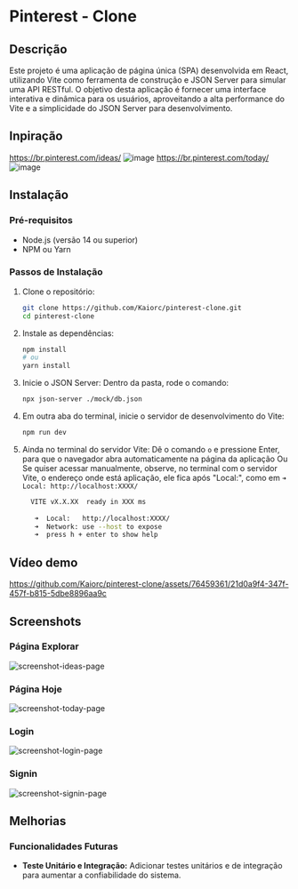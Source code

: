 
# Pinterest - Clone
## Descrição
Este projeto é uma aplicação de página única (SPA) desenvolvida em React, utilizando Vite como ferramenta de construção e JSON Server para simular uma API RESTful. O objetivo desta aplicação é fornecer uma interface interativa e dinâmica para os usuários, aproveitando a alta performance do Vite e a simplicidade do JSON Server para desenvolvimento.

## Inpiração
https://br.pinterest.com/ideas/
![image](https://github.com/Kaiorc/pinterest-clone/assets/76459361/2cf9e5b8-9f0d-4bee-ad44-887f33339c7e)
https://br.pinterest.com/today/
![image](https://github.com/Kaiorc/pinterest-clone/assets/76459361/cdd98edf-69f7-4e19-af17-97e4b435d1f0)

## Instalação

### Pré-requisitos
- Node.js (versão 14 ou superior)
- NPM ou Yarn

### Passos de Instalação

1. Clone o repositório:
   ```bash
   git clone https://github.com/Kaiorc/pinterest-clone.git
   cd pinterest-clone
   ```
2.  Instale as dependências:
	  ```bash
	  npm install 
	  # ou
	  yarn install
	```
3. Inicie o JSON Server:
	Dentro da pasta, rode o comando:
	```bash
	npx json-server ./mock/db.json
	 ```
4. Em outra aba do terminal, inicie o servidor de desenvolvimento do Vite:
   ```bash
   npm run dev
   ```
5. Ainda no terminal do servidor Vite:
	Dê o comando `o` e pressione Enter, para que o navegador abra automaticamente na página da aplicação
	Ou
	Se quiser acessar manualmente, observe, no terminal com o servidor Vite, o endereço onde está aplicação, ele fica após "Local:", como em `➜  Local: http://localhost:XXXX/`
	
   ```bash
     VITE vX.X.XX  ready in XXX ms
	
	  ➜  Local:   http://localhost:XXXX/
	  ➜  Network: use --host to expose
	  ➜  press h + enter to show help
   ```

## Vídeo demo
https://github.com/Kaiorc/pinterest-clone/assets/76459361/21d0a9f4-347f-457f-b815-5dbe8896aa9c



## Screenshots

### Página Explorar
![screenshot-ideas-page](https://github.com/Kaiorc/pinterest-clone/assets/76459361/f9ecab11-c8b0-4dca-b613-7872d52405c5)

### Página Hoje
![screenshot-today-page](https://github.com/Kaiorc/pinterest-clone/assets/76459361/db567c76-7ccc-4f65-a6ea-737c59a4a009)

### Login
![screenshot-login-page](https://github.com/Kaiorc/pinterest-clone/assets/76459361/d4b1c0e2-a1f4-4348-931f-27bcaaa2da4f)

### Signin
![screenshot-signin-page](https://github.com/Kaiorc/pinterest-clone/assets/76459361/42bfa6cf-007d-4845-956a-b1fb2f26bcf1)



## Melhorias

### Funcionalidades Futuras

-   **Teste Unitário e Integração:** Adicionar testes unitários e de integração para aumentar a confiabilidade do sistema.

